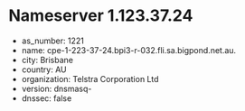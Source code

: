 # Nameserver 1.123.37.24

* as_number: 1221
* name: cpe-1-223-37-24.bpi3-r-032.fli.sa.bigpond.net.au.
* city: Brisbane
* country: AU
* organization: Telstra Corporation Ltd
* version: dnsmasq-
* dnssec: false
